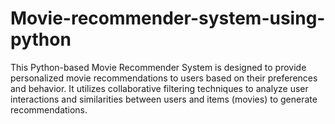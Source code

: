 # Movie-recommender-system-using-python
This Python-based Movie Recommender System is designed to provide personalized movie recommendations to users based on their preferences and behavior. It utilizes collaborative filtering techniques to analyze user interactions and similarities between users and items (movies) to generate recommendations.
